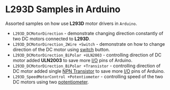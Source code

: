 # L293D Samples in Arduino

Assorted samples on how use **L293D** motor drivers in `Arduino`.

* `L293D_DCMotorDirection` - demonstrate changing direction constantly of two DC motors connected to **L293D**.
* `L293D_DCMotorDirection_2Wire +Switch` - demonstrate on how to change direction of the DC motor using [switch](https://www.arduino.cc/en/tutorial/switch) button.
* `L293D_DCMotorDirection_BiPolar +ULN2003` - controlling direction of DC motor added **ULN2003** to save more [I/O](https://www.arduino.cc/en/Reference/Board) pins of Arduino.
* `L293D_DCMotorDirection_BiPolar +Transistor` - controlling direction of DC motor added single [NPN Transistor](https://learn.sparkfun.com/tutorials/transistors) to save more [I/O](https://www.arduino.cc/en/Reference/Board) pins of Arduino.
* `L293D_SpeedMotorControl +Potentiometer` - controlling speed of the two DC motors using two [potentiometer](https://en.wikipedia.org/wiki/Potentiometer).